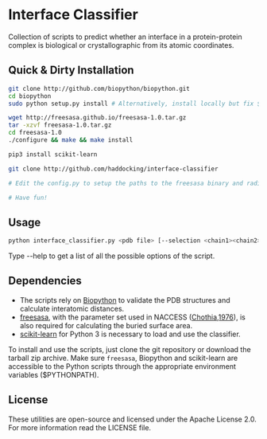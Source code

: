 # Interface Classifier  
Collection of scripts to predict whether an interface in a protein-protein 
complex is biological or crystallographic from its atomic coordinates.

## Quick & Dirty Installation
```bash
git clone http://github.com/biopython/biopython.git
cd biopython
sudo python setup.py install # Alternatively, install locally but fix $PYTHONPATH

wget http://freesasa.github.io/freesasa-1.0.tar.gz
tar -xzvf freesasa-1.0.tar.gz
cd freesasa-1.0
./configure && make && make install

pip3 install scikit-learn

git clone http://github.com/haddocking/interface-classifier

# Edit the config.py to setup the paths to the freesasa binary and radii files

# Have fun!
```

## Usage

```bash
python interface_classifier.py <pdb file> [--selection <chain1><chain2>]
```

Type --help to get a list of all the possible options of the script.

## Dependencies  
* The scripts rely on [Biopython](www.biopython.org) to validate the PDB structures and calculate interatomic distances.
* [freesasa](https://github.com/mittinatten/freesasa), with the parameter set used in NACCESS ([Chothia,1976](http://www.ncbi.nlm.nih.gov/pubmed/994183)), is also required for calculating the buried surface area.
* [scikit-learn](https://github.com/scikit-learn/scikit-learn) for Python 3 is necessary to load and use the classifier.

To install and use the scripts, just clone the git repository or download the tarball zip
archive. Make sure `freesasa`, Biopython and scikit-learn are accessible to the Python scripts
through the appropriate environment variables ($PYTHONPATH).

## License  
These utilities are open-source and licensed under the Apache License 2.0. For more information
read the LICENSE file.
